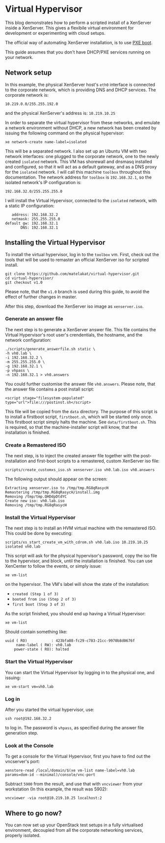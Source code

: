 # Virtual Hypervisor
This blog demonstrates how to perform a scripted install of a XenServer inside
a XenServer. This gives a flexibile virtual environment for development or 
experimenting with cloud setups.

The official way of automating XenServer installation, is to use 
[PXE boot](http://docs.vmd.citrix.com/XenServer/6.1.0/1.0/en_gb/installation.html#pxe_boot_install).

This guide assumes that you don't have DHCP/PXE services running on your
network.

## Network setup
In this example, the physical XenServer host's `eth0` interface is connected to the corporate
network, which is providing DNS and DHCP services. The corporate network is:

    10.219.0.0/255.255.192.0

and the physical XenServer's address is: `10.219.10.25`

In order to separate the virtual hypervisor from these networks, and emulate a
network environment without DHCP, a new network has been created by issuing
the following command on the physical hypervisor:

    xe network-create name-label=isolated

This will be a separated network. I also set up an Ubuntu VM with two network
interfaces: one plugged to the corporate network, one to the newly created
`isolated` network. This VM has shorewall and dnsmasq installed and configured, so
that it will act as a default gateway, and as a DNS proxy for the `isolated`
network. I will call this machine `toolbox` throughout this documentation. The
network address for `toolbox` is `192.168.32.1`, so the isolated network's IP
configuration is:

    192.168.32.0/255.255.255.0

I will install the Virtual Hypervisor, connected to the `isolated` network,  with a
static IP configuration:

       address: 192.168.32.2
       netmask: 255.255.255.0
    default gw: 192.168.32.1
           DNS: 192.168.32.1

## Installing the Virtual Hypervisor
To install the virtual hypervisor, log in to the `toolbox` vm.  First, check
out the tools that will be used to remaster an official XenServer iso for
scripted install.

    git clone https://github.com/matelakat/virtual-hypervisor.git
    cd virtual-hypervisor/
    git checkout v1.0

Please note, that the `v1.0` branch is used during this guide, to avoid the effect
of further changes in master.

After this step, download the XenServer iso image as `xenserver.iso`.

### Generate an answer file
The next step is to generate a XenServer answer file. This file contains the
Virtual Hypervisor's root user's crendentials, the hostname, and the network
configuration:

    ./scripts/generate_answerfile.sh static \
    -h vh0.lab \
    -i 192.168.32.2 \
    -m 255.255.255.0 \
    -g 192.168.32.1 \
    -p vhpass \
    -n 192.168.32.1 > vh0.answers

You could further customise the answer file `vh0.answers`. Please note, that
the answer file contains a post install script:

    <script stage="filesystem-populated" type="url">file:///postinst.sh</script>

This file will be copied from the `data` directory. The purpose of this script
is to install a firstboot script, `firstboot.sh`, which will be started only
once. This firstboot script simply halts the machine. See `data/firstboot.sh`.
This is required, so that the machine-installer script will know, that the
installation is finished.

### Create a Remastered ISO
The next step, is to inject the created answer file together with the
post-installation and first-boot scripts to a remastered, custom XenServer iso
file:

    scripts/create_customxs_iso.sh xenserver.iso vh0.lab.iso vh0.answers

The following output should appear on the screen:

    Extracting xenserver.iso to /tmp/tmp.RG8qRasycH
    Remastering /tmp/tmp.RG8qRasycH/install.img
    Removing /tmp/tmp.QHDdpDtdYC
    Create new iso: vh0.lab.iso
    Removing /tmp/tmp.RG8qRasycH

### Install the Virtual Hypervisor
The next step is to install an HVM virtual machine with the remastered ISO.
This could be done by executing:

    scripts/xs_start_create_vm_with_cdrom.sh vh0.lab.iso 10.219.10.25 isolated vh0.lab

This script will ask for the physical hypervisor's password, copy the iso file
to the hypervisor, and block, until the installation is finished. You can use
XenCenter to follow the events, or simply issue:

    xe vm-list

on the hypervisor. The VM's label will show the state of the installation:
 - `created (Step 1 of 3)`
 - `booted from iso (Step 2 of 3)`
 - `first boot (Step 3 of 3)`

As the script finished, you should end up having a Virtual Hypervisor:

    xe vm-list

Should contain something like:

    uuid ( RO)           : 423bfa08-fc29-c783-21cc-9970b8d0676f
         name-label ( RW): vh0.lab
        power-state ( RO): halted

### Start the Virtual Hypervisor
You can start the Virtual Hypervisor by logging in to the physical one, and
issuing:

    xe vm-start vm=vh0.lab

### Log in
After you started the virtual hypervisor, use:

    ssh root@192.168.32.2

to log in. The password is `vhpass`, as specified during the answer file
generation step.

### Look at the Console
To get a console for the Virtual Hypervisor, first you have to find out the
vncserver's port:

    xenstore-read /local/domain/$(xe vm-list name-label=vh0.lab params=dom-id --minimal)/console/vnc-port

Subtract `5900` from the result, and use that with `vncviewer` from your
workstation (In this example, the result was 5902):

    vncviewer -via root@10.219.10.25 localhost:2

## Where to go now?
You can now set up your OpenStack test setups in a fully virtualised
environment, decoupled from all the corporate networking services, properly
isolated.
